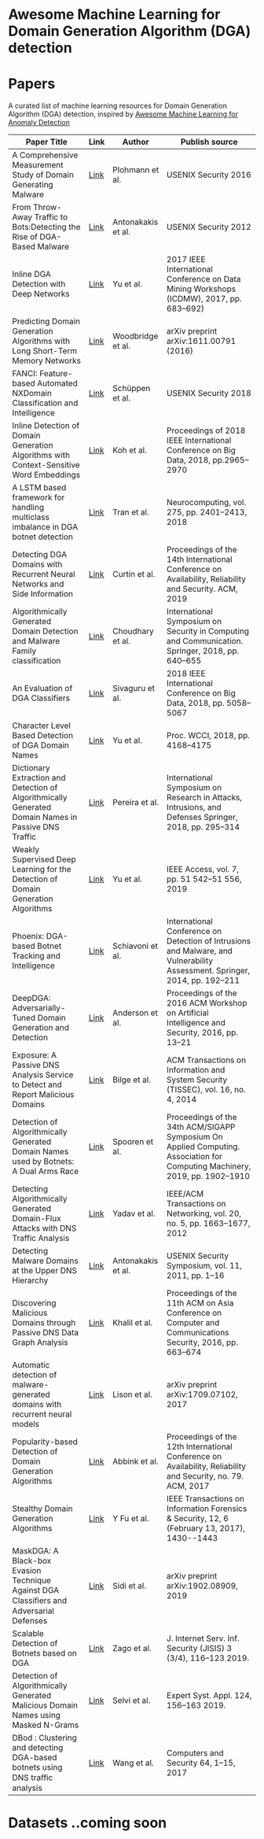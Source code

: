 # Awesome Machine Learning for Domain Generation Algorithm (DGA) detection

# Papers
A curated list of machine learning resources for Domain Generation Algorithm (DGA) detection, inspired by [Awesome Machine Learning for Anomaly Detection](https://github.com/henghsu1993/Awesome-ML-for-Anomaly-Detection/)


| Paper Title| Link | Author | Publish source |
| -------------------| -----|--------|-------|
| A Comprehensive Measurement Study of Domain Generating Malware | [Link](https://www.usenix.org/system/files/conference/usenixsecurity16/sec16_paper_plohmann.pdf) | Plohmann et al. | USENIX Security 2016|
| From Throw-Away Traffic to Bots:Detecting the Rise of DGA-Based Malware | [Link](https://www.usenix.org/system/files/conference/usenixsecurity12/sec12-final127.pdf) | Antonakakis et al. | USENIX Security 2012|
| Inline DGA Detection with Deep Networks | [Link](http://faculty.washington.edu/mdecock/papers/byu2017a.pdf) | Yu et al. | 2017 IEEE International Conference on Data Mining Workshops (ICDMW), 2017, pp. 683–692)|
| Predicting Domain Generation Algorithms with Long Short-Term Memory Networks | [Link](https://www.covert.io/research-papers/deep-learning-security/Predicting%20Domain%20Generation%20Algorithms%20with%20Long%20Short-Term%20Memory%20Networks.pdf) | Woodbridge et al. | arXiv preprint arXiv:1611.00791 (2016)|
| FANCI: Feature-based Automated NXDomain Classification and Intelligence| [Link](https://www.usenix.org/system/files/conference/usenixsecurity18/sec18-schuppen.pdf) | Schüppen et al. | USENIX Security 2018|
| Inline Detection of Domain Generation Algorithms with Context-Sensitive Word Embeddings| [Link](https://arxiv.org/pdf/1811.08705.pdf) | Koh et al. | Proceedings of 2018 IEEE International Conference on Big Data, 2018, pp.2965–2970|
| A LSTM based framework for handling multiclass imbalance in DGA botnet detection| [Link](https://www.researchgate.net/publication/321165269_A_LSTM_based_Framework_for_Handling_Multiclass_Imbalance_in_DGA_Botnet_Detection) | Tran et al. | Neurocomputing, vol. 275, pp. 2401–2413, 2018|
| Detecting DGA Domains with Recurrent Neural Networks and Side Information| [Link](https://arxiv.org/pdf/1810.02023.pdf) | Curtin et al. | Proceedings of the 14th International Conference on Availability, Reliability and Security. ACM, 2019|
| Algorithmically Generated Domain Detection and Malware Family classification| [Link](http://faculty.washington.edu/mdecock/papers/cchoudhary2018a.pdf) | Choudhary et al. | International Symposium on Security in Computing and Communication. Springer, 2018, pp. 640–655|
| An Evaluation of DGA Classifiers| [Link](http://faculty.washington.edu/mdecock/papers/rsivaguru2018a.pdf) | Sivaguru et al. | 2018 IEEE International Conference on Big Data, 2018, pp. 5058–5067|
| Character Level Based Detection of DGA Domain Names| [Link](https://faculty.washington.edu/mdecock/papers/byu2018a.pdf) | Yu et al. | Proc. WCCI, 2018, pp. 4168–4175|
| Dictionary Extraction and Detection of Algorithmically Generated Domain Names in Passive DNS Traffic| [Link](http://faculty.washington.edu/mdecock/papers/mpereira2018a.pdf) | Pereira et al. | International Symposium on Research in Attacks, Intrusions, and Defenses Springer, 2018, pp. 295–314|
| Weakly Supervised Deep Learning for the Detection of Domain Generation Algorithms| [Link](https://ieeexplore.ieee.org/stamp/stamp.jsp?arnumber=8691763) | Yu et al. | IEEE Access, vol. 7, pp. 51 542–51 556, 2019|
| Phoenix: DGA-based Botnet Tracking and Intelligence| [Link](http://www.syssec-project.eu/m/page-media/3/schiavoni-dimva14-phoenix.pdf) | Schiavoni et al. | International Conference on Detection of Intrusions and Malware, and Vulnerability Assessment. Springer, 2014, pp. 192–211|
| DeepDGA: Adversarially-Tuned Domain Generation and Detection| [Link](https://arxiv.org/pdf/1610.01969.pdf) | Anderson et al. | Proceedings of the 2016 ACM Workshop on Artificial Intelligence and Security, 2016, pp. 13–21|
| Exposure: A Passive DNS Analysis Service to Detect and Report Malicious Domains| [Link](https://sites.cs.ucsb.edu/~chris/research/doc/ndss11_exposure.pdf) | Bilge et al. | ACM Transactions on Information and System Security (TISSEC), vol. 16, no. 4, 2014|
| Detection of Algorithmically Generated Domain Names used by Botnets: A Dual Arms Race| [Link](https://www.researchgate.net/publication/332817700_Detection_of_algorithmically_generated_domain_names_used_by_botnets_a_dual_arms_race) | Spooren et al. |  Proceedings of the 34th ACM/SIGAPP Symposium On Applied Computing. Association for Computing Machinery, 2019, pp. 1902–1910|
| Detecting Algorithmically Generated Domain-Flux Attacks with DNS Traffic Analysis| [Link](https://www.researchgate.net/publication/220269670_Detecting_Algorithmically_Generated_Malicious_Domain_Names) | Yadav et al. | IEEE/ACM Transactions on Networking, vol. 20, no. 5, pp. 1663–1677, 2012|
| Detecting Malware Domains at the Upper DNS Hierarchy| [Link](https://www.usenix.org/legacy/event/sec11/tech/full_papers/Antonakakis.pdf) |  Antonakakis et al. | USENIX Security Symposium, vol. 11, 2011, pp. 1–16|
| Discovering Malicious Domains through Passive DNS Data Graph Analysis| [Link](https://dl.acm.org/doi/pdf/10.1145/2897845.2897877) |  Khalil et al. | Proceedings of the 11th ACM on Asia Conference on Computer and Communications Security, 2016, pp. 663–674|
| Automatic detection of malware-generated domains with recurrent neural models| [Link](https://arxiv.org/pdf/1709.07102.pdf) |  Lison et al. | arXiv preprint arXiv:1709.07102, 2017|
| Popularity-based Detection of Domain Generation Algorithms | [Link](https://www.cyber-threat-intelligence.com/publications/WMR2017-DGA.pdf) | Abbink et al. |Proceedings of the 12th International Conference on Availability, Reliability and Security, no. 79. ACM, 2017|
| Stealthy Domain Generation Algorithms | [Link](https://ieeexplore.ieee.org/abstract/document/7852496) |Y Fu et al. | IEEE Transactions on Information Forensics & Security, 12, 6 (February 13, 2017), 1430--1443|
| MaskDGA: A Black-box Evasion Technique Against DGA Classiﬁers and Adversarial Defenses | [Link](https://arxiv.org/pdf/1902.08909.pdf) |Sidi et al.  | arXiv preprint arXiv:1902.08909, 2019|
| Scalable Detection of Botnets based on DGA | [Link](https://www.researchgate.net/profile/Mattia_Zago/publication/330490815_Scalable_detection_of_botnets_based_on_DGA_Efficient_feature_discovery_process_in_machine_learning_techniques/links/5c487a0e92851c22a38ad007/Scalable-detection-of-botnets-based-on-DGA-Efficient-feature-discovery-process-in-machine-learning-techniques.pdf) |Zago et al.  | J. Internet Serv. Inf. Security (JISIS) 3 (3/4), 116–123 2019.|
| Detection of Algorithmically Generated Malicious Domain Names using Masked N-Grams | [Link](http://webdiis.unizar.es/~ricardo/files/papers/SRS-ESWA-19.pdf) | Selvi et al.  | Expert Syst. Appl. 124, 156–163 2019.|
| DBod : Clustering and detecting DGA-based botnets using DNS traﬃc analysis | [Link](https://www.researchgate.net/publication/308978280_DBod_Clustering_and_detecting_DGA-based_botnets_using_DNS_traffic_analysis) | Wang et al.  | Computers and Security 64, 1–15, 2017|




# Datasets ..coming soon
